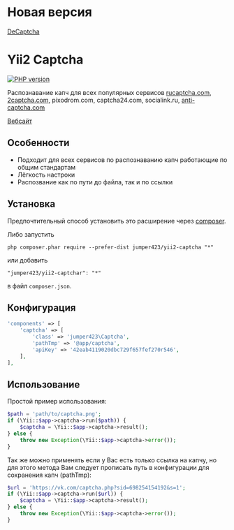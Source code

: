 Новая версия
================
[DeCaptcha](https://github.com/jumper423/decaptcha/blob/master/docs/README-ru.md)

Yii2 Captcha
================
[![PHP version](https://badge.fury.io/ph/jumper423%2Fyii2-captcha.svg)](https://badge.fury.io/ph/jumper423%2Fyii2-captcha)

Распознавание капч для всех популярных сервисов [rucaptcha.com](http://infoblog1.ru/goto/rucaptcha), [2captcha.com](http://infoblog1.ru/goto/2captcha), pixodrom.com, captcha24.com, socialink.ru, [anti-captcha.com](http://infoblog1.ru/goto/anti-captcha)

[Вебсайт](http://infoblog1.ru/learn/cms/yii/raspoznavanie-kapch-na-yii2)

Особенности
------------
* Подходит для всех сервисов по распознаванию капч работающие по общим стандартам
* Лёгкость настроки
* Распозвание как по пути до файла, так и по ссылки

Установка
------------
Предпочтительный способ установить это расширение через [composer](http://getcomposer.org/download/).

Либо запустить

```
php composer.phar require --prefer-dist jumper423/yii2-captcha "*"
```

или добавить

```
"jumper423/yii2-captchar": "*"
```

в файл `composer.json`.

Конфигурация
------------

```php
'components' => [
    'captcha' => [
        'class' => 'jumper423\Captcha',
        'pathTmp' => '@app/captcha',
        'apiKey' => '42eab4119020dbc729f657fef270r546',
    ],
],
```

Использование
------------
Простой пример использования:

```php
$path = 'path/to/captcha.png';
if (\Yii::$app->captcha->run($path)) {
    $captcha = \Yii::$app->captcha->result();
} else {
    throw new Exception(\Yii::$app->captcha->error());
}
```

Так же можно применять если у Вас есть только ссылка на капчу, но для этого метода Вам следует прописать путь в конфигурации для сохранения капч (pathTmp):

```php
$url = 'https://vk.com/captcha.php?sid=698254154192&s=1';
if (\Yii::$app->captcha->run($url)) {
    $captcha = \Yii::$app->captcha->result();
} else {
    throw new Exception(\Yii::$app->captcha->error());
}
```

